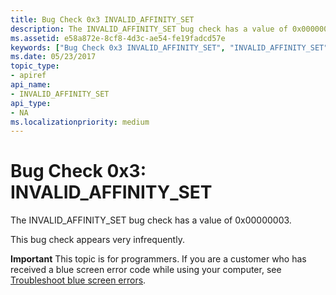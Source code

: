```yaml
---
title: Bug Check 0x3 INVALID_AFFINITY_SET
description: The INVALID_AFFINITY_SET bug check has a value of 0x00000003.This bug check appears very infrequently.
ms.assetid: e58a872e-8cf8-4d3c-ae54-fe19fadcd57e
keywords: ["Bug Check 0x3 INVALID_AFFINITY_SET", "INVALID_AFFINITY_SET"]
ms.date: 05/23/2017
topic_type:
- apiref
api_name:
- INVALID_AFFINITY_SET
api_type:
- NA
ms.localizationpriority: medium
---
```


# Bug Check 0x3: INVALID\_AFFINITY\_SET


The INVALID\_AFFINITY\_SET bug check has a value of 0x00000003.

This bug check appears very infrequently.

**Important** This topic is for programmers. If you are a customer who has received a blue screen error code while using your computer, see [Troubleshoot blue screen errors](https://windows.microsoft.com/windows-10/troubleshoot-blue-screen-errors).

 

 





